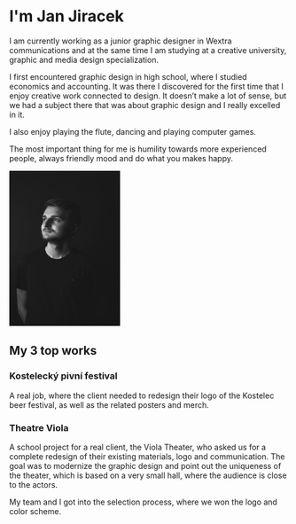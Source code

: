 <h1>I'm Jan Jiracek</h1>

I am currently working as a junior graphic designer in Wextra communications and at the same time I am studying at a creative university, graphic and media design specialization.

I first encountered graphic design in high school, where I studied economics and accounting. It was there I discovered for the first time that I enjoy creative work connected to design. It doesn’t make a lot of sense, but we had a subject there that was about graphic design and I really excelled in it.

I also enjoy playing the flute, dancing and playing computer games. 

The most important thing for me is humility  towards more experienced people, always friendly mood and do what you makes happy.

<img src="profile.jpeg" 
     width="200" 
     height="280" />

<h2>My 3 top works</h2>
<h3>Kostelecký pivní festival </h3>
<p>A real job, where the client needed to redesign their logo of the Kostelec beer festival, as well as the related posters and merch.</p>

<h3>Theatre Viola</h3>
<p>A school project for a real client, the Viola Theater, who asked us for a complete redesign of their existing materials, logo and communication. The goal was to modernize the graphic design and point out the uniqueness of the theater, which is based on a very small hall, where the audience is close to the actors.</p>

<p>
My team and I got into the selection process, where we won the logo and color scheme.</p>
